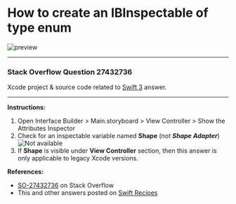 # How to create an IBInspectable of type enum

![preview](https://i.stack.imgur.com/t4M6z.png)

---

### Stack Overflow Question 27432736

Xcode project & source code related to [Swift 3](http://stackoverflow.com/a/27435318/218152) answer.

---

**Instructions:**

1. Open Interface Builder > Main.storyboard > View Controller > Show the Attributes Inspector
2. Check for an inspectable variable named **Shape** (_not **Shape Adapter**_)  
![Not available](https://i.stack.imgur.com/YztGV.png)
3. If **Shape** is visible under **View Controller** section, then this answer is only applicable to legacy Xcode versions. 

**References:**

- [SO-27432736](http://stackoverflow.com/questions/27432736/how-to-create-an-ibinspectable-of-type-enum/27435318?noredirect=1#comment72883936_27435318) on Stack Overflow
- This and other answers posted on [Swift Recipes](http://swiftarchitect.com/recipes/)

